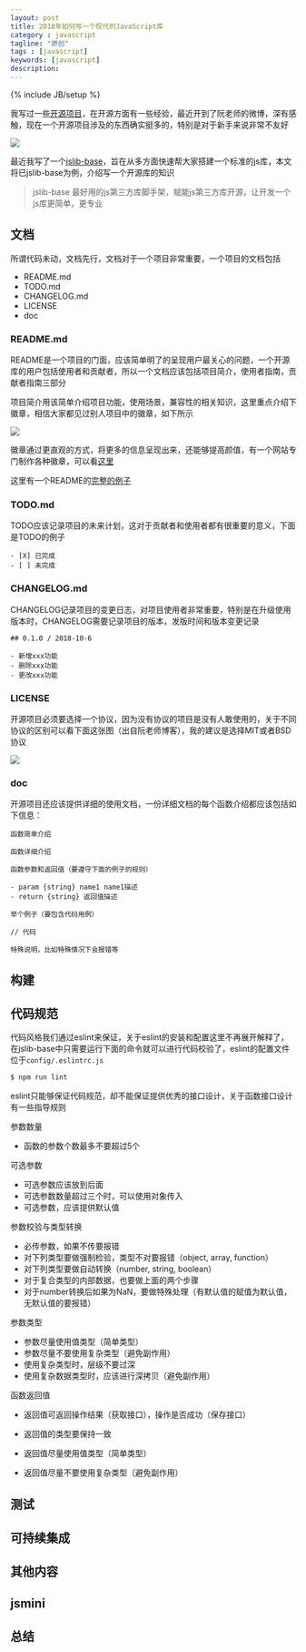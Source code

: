 ```yaml
---
layout: post
title: 2018年如何写一个现代的JavaScript库
category : javascript
tagline: "原创"
tags : [javascript]
keywords: [javascript]
description: 
---
```

{% include JB/setup %}

我写过一些[开源项目](https://github.com/yanhaijing)，在开源方面有一些经验，最近开到了阮老师的微博，深有感触，现在一个开源项目涉及的东西确实挺多的，特别是对于新手来说非常不友好

![]({{BLOG_IMG}}529.png)

最近我写了一个[jslib-base](https://github.com/yanhaijing/jslib-base)，旨在从多方面快速帮大家搭建一个标准的js库，本文将已jslib-base为例，介绍写一个开源库的知识

> jslib-base 最好用的js第三方库脚手架，赋能js第三方库开源，让开发一个js库更简单，更专业

## 文档
所谓代码未动，文档先行，文档对于一个项目非常重要，一个项目的文档包括

- README.md
- TODO.md
- CHANGELOG.md
- LICENSE
- doc

### README.md
README是一个项目的门面，应该简单明了的呈现用户最关心的问题，一个开源库的用户包括使用者和贡献者，所以一个文档应该包括项目简介，使用者指南，贡献者指南三部分

项目简介用该简单介绍项目功能，使用场景，兼容性的相关知识，这里重点介绍下徽章，相信大家都见过别人项目中的徽章，如下所示

![]({{BLOG_IMG}}530.png)

徽章通过更直观的方式，将更多的信息呈现出来，还能够提高颜值，有一个网站专门制作各种徽章，可以看[这里](https://shields.io/#/)

这里有一个README的[完整的例子](https://github.com/yanhaijing/jslib-base/blob/master/README.md)

### TODO.md
TODO应该记录项目的未来计划，这对于贡献者和使用者都有很重要的意义，下面是TODO的例子

```
- [X] 已完成
- [ ] 未完成
```

### CHANGELOG.md
CHANGELOG记录项目的变更日志，对项目使用者非常重要，特别是在升级使用版本时，CHANGELOG需要记录项目的版本，发版时间和版本变更记录

```
## 0.1.0 / 2018-10-6

- 新增xxx功能
- 删除xxx功能
- 更改xxx功能
```

### LICENSE
开源项目必须要选择一个协议，因为没有协议的项目是没有人敢使用的，关于不同协议的区别可以看下面这张图（出自阮老师博客），我的建议是选择MIT或者BSD协议

![]({{BLOG_IMG}}531.png)

### doc
开源项目还应该提供详细的使用文档，一份详细文档的每个函数介绍都应该包括如下信息：

```
函数简单介绍

函数详细介绍

函数参数和返回值（要遵守下面的例子的规则）

- param {string} name1 name1描述
- return {string} 返回值描述

举个例子（要包含代码用例）

// 代码

特殊说明，比如特殊情况下会报错等
```
## 构建

## 代码规范
代码风格我们通过eslint来保证，关于eslint的安装和配置这里不再展开解释了，在jslib-base中只需要运行下面的命令就可以进行代码校验了，eslint的配置文件位于`config/.eslintrc.js`

```bash
$ npm run lint
```

eslint只能够保证代码规范，却不能保证提供优秀的接口设计，关于函数接口设计有一些指导规则

参数数量

- 函数的参数个数最多不要超过5个

可选参数

- 可选参数应该放到后面
- 可选参数数量超过三个时，可以使用对象传入
- 可选参数，应该提供默认值

参数校验与类型转换

- 必传参数，如果不传要报错
- 对下列类型要做强制检验，类型不对要报错（object, array, function）
- 对下列类型要做自动转换（number, string, boolean）
- 对于复合类型的内部数据，也要做上面的两个步骤
- 对于number转换后如果为NaN，要做特殊处理（有默认值的赋值为默认值，无默认值的要报错）

参数类型

- 参数尽量使用值类型（简单类型）
- 参数尽量不要使用复杂类型（避免副作用）
- 使用复杂类型时，层级不要过深
- 使用复杂数据类型时，应该进行深拷贝（避免副作用）

函数返回值

- 返回值可返回操作结果（获取接口），操作是否成功（保存接口）
- 返回值的类型要保持一致

- 返回值尽量使用值类型（简单类型）
- 返回值尽量不要使用复杂类型（避免副作用）

## 测试

## 可持续集成

## 其他内容

## jsmini

## 总结
